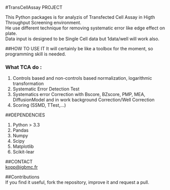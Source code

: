 #TransCellAssay PROJECT

This Python packages is for analyzis of Transfected Cell Assay in Higth Throughput Screening environment.  
He use different technique for removing systematic error like edge effect on plate.  
Data input is designed to be Single Cell data but 1data/well will work also.


##HOW TO USE IT
It will certainly be like a toolbox for the moment, so programming skill is needed.

### What TCA do :
1. Controls based and non-controls based normalization,  logarithmic transformation
2. Systematic Error Detection Test
3. Systematics error Correction with Bscore, BZscore, PMP, MEA, DiffusionModel and in work background Correction/Well Correction
4. Scoring (SSMD, TTest,...)

##DEPENDENCIES
1. Python > 3.3
2. Pandas 
3. Numpy 
4. Scipy
5. Matplotlib
6. Scikit-lear 

##CONTACT  
kopp@igbmc.fr  

##Contributions  
If you find it useful, fork the repository, improve it and request a pull.
